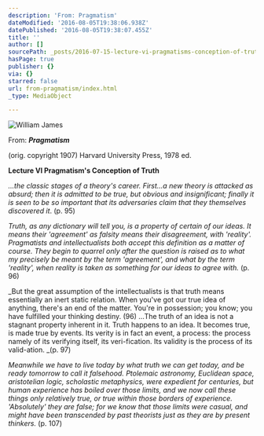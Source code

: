 ```yaml
---
description: 'From: Pragmatism'
dateModified: '2016-08-05T19:38:06.938Z'
datePublished: '2016-08-05T19:38:07.455Z'
title: ''
author: []
sourcePath: _posts/2016-07-15-lecture-vi-pragmatisms-conception-of-truth.md
hasPage: true
publisher: {}
via: {}
starred: false
url: from-pragmatism/index.html
_type: MediaObject

---
```

![William James](https://the-grid-user-content.s3-us-west-2.amazonaws.com/514e411c-19e8-4bde-a880-da4cc04803fa.jpg)

From: _**Pragmatism**_

(orig. copyright 1907) Harvard University Press, 1978 ed.

**Lecture VI Pragmatism's Conception of Truth**

_...the classic stages of a theory's career. First...a new theory is attacked as absurd; then it is admitted to be true, but obvious and insignificant; finally it is seen to be so important that its adversaries claim that they themselves discovered it_. (p. 95)

_Truth, as any dictionary will tell you, is a property of certain of our ideas. It means their 'agreement' as falsity means their disagreement, with 'reality'. Pragmatists and intellectualists both accept this definition as a matter of course. They begin to quarrel only after the question is raised as to what my precisely be meant by the term 'agreement', and what by the term 'reality', when reality is taken as something for our ideas to agree with._ (p. 96)

_But the great assumption of the intellectualists is that truth means essentially an inert static relation. When you've got our true idea of anything, there's an end of the matter. You're in possession; you know; you have fulfilled your thinking destiny. (96) ...The truth of an idea is not a stagnant property inherent in it. Truth happens to an idea. It becomes true, is made true by events. Its verity is in fact an event, a process: the process namely of its verifying itself, its veri-fication. Its validity is the process of its valid-ation. _(p. 97)

_Meanwhile we have to live today by what truth we can get today, and be ready tomorrow to call it falsehood. Ptolemaic astronomy, Euclidean space, aristotelian logic, scholastic metaphysics, were expedient for centuries, but human experience has boiled over those limits, and we now call these things only relatively true, or true within those borders of experience. 'Absolutely' they are false; for we know that those limits were casual, and might have been transcended by past theorists just as they are by present thinkers._ (p. 107)